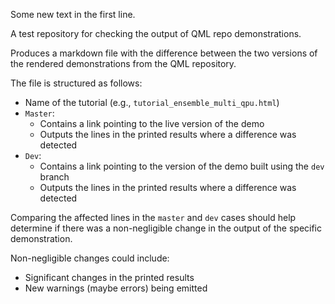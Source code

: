 Some new text in the first line.

A test repository for checking the output of QML repo demonstrations.

Produces a markdown file with the difference between the two versions of the
rendered demonstrations from the QML repository.

The file is structured as follows:

* Name of the tutorial (e.g., `tutorial_ensemble_multi_qpu.html`)
* `Master`:
    * Contains a link pointing to the live version of the demo
    * Outputs the lines in the printed results where a difference was detected
* `Dev`:
    * Contains a link pointing to the version of the demo built using the `dev` branch
    * Outputs the lines in the printed results where a difference was detected

Comparing the affected lines in the `master` and `dev` cases should help
determine if there was a non-negligible change in the output of the specific
demonstration.

Non-negligible changes could include:

* Significant changes in the printed results
* New warnings (maybe errors) being emitted
